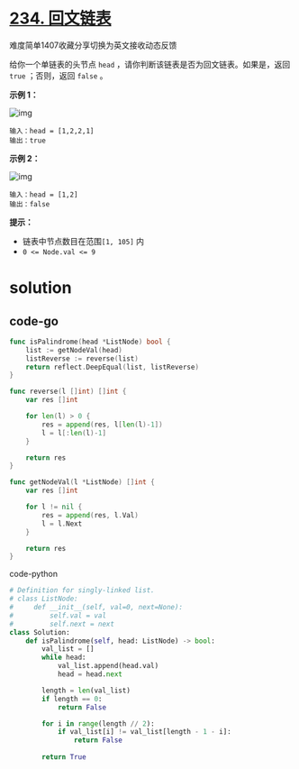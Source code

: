 # [234. 回文链表](https://leetcode.cn/problems/palindrome-linked-list/)

难度简单1407收藏分享切换为英文接收动态反馈

给你一个单链表的头节点 `head` ，请你判断该链表是否为回文链表。如果是，返回 `true` ；否则，返回 `false` 。

 

**示例 1：**

![img](https://assets.leetcode.com/uploads/2021/03/03/pal1linked-list.jpg)

```
输入：head = [1,2,2,1]
输出：true
```

**示例 2：**

![img](https://assets.leetcode.com/uploads/2021/03/03/pal2linked-list.jpg)

```
输入：head = [1,2]
输出：false
```

 

**提示：**

- 链表中节点数目在范围`[1, 105]` 内
- `0 <= Node.val <= 9`

 

# solution

## code-go

```go
func isPalindrome(head *ListNode) bool {
	list := getNodeVal(head)
	listReverse := reverse(list)
	return reflect.DeepEqual(list, listReverse)
}

func reverse(l []int) []int {
	var res []int

	for len(l) > 0 {
		res = append(res, l[len(l)-1])
		l = l[:len(l)-1]
	}

	return res
}

func getNodeVal(l *ListNode) []int {
	var res []int

	for l != nil {
		res = append(res, l.Val)
		l = l.Next
	}

	return res
}
```

code-python

```python
# Definition for singly-linked list.
# class ListNode:
#     def __init__(self, val=0, next=None):
#         self.val = val
#         self.next = next
class Solution:
    def isPalindrome(self, head: ListNode) -> bool:
        val_list = []
        while head:
            val_list.append(head.val)
            head = head.next

        length = len(val_list)
        if length == 0:
            return False

        for i in range(length // 2):
            if val_list[i] != val_list[length - 1 - i]:
                return False
        
        return True
```

